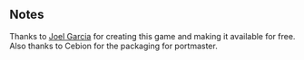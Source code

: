 ## Notes

Thanks to [Joel Garcia](https://github.com/joelchrono12/cliff-hanger) for creating this game and making it available for free.  Also thanks to Cebion for the packaging for portmaster.

